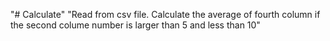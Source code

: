 "# Calculate" 
"Read from csv file. Calculate the average of fourth column if the second colume number is larger than 5 and less than 10"
